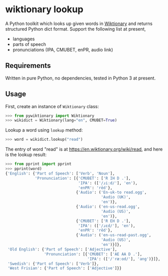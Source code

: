 wiktionary lookup
=================

A Python toolkit which looks up given words in [Wiktionary](https://www.wiktionary.org/) and returns structured Python dict format. Support the following list at present,
* languages
* parts of speech
* pronunciations (IPA, CMUBET, enPR, audio link)

Requirements
------------
Written in pure Python, no dependencies, tested in Python 3 at present.

Usage
-----
First, create an instance of `Wiktionary` class:
```py
>>> from pywiktionary import Wiktionary
>>> wikidict = Wiktionary(lang="en", CMUBET=True)
```
Lookup a word using `lookup` method:
```py
>>> word = wikidict.lookup("read")
```
The entry of word "read" is at https://en.wiktionary.org/wiki/read, and here is the lookup result:
```py
>>> from pprint import pprint
>>> pprint(word)
{'English': {'Part of Speech': ['Verb', 'Noun'],
             'Pronunciation': [{'CMUBET': ['R IH D .'],
                                'IPA': (['/ɹiːd/'], 'en'),
                                'enPR': 'rēd'},
                               {'Audio': ('En-uk-to read.ogg',
                                          'Audio (UK)',
                                          'en')},
                               {'Audio': ('en-us-read.ogg',
                                          'Audio (US)',
                                          'en')},
                               {'CMUBET': ['R EH D .'],
                                'IPA': (['/ɹɛd/'], 'en'),
                                'enPR': 'rĕd'},
                               {'Audio': ('en-us-read-past.ogg',
                                          'Audio (US)',
                                          'en')}]},
 'Old English': {'Part of Speech': ['Adjective'],
                 'Pronunciation': [{'CMUBET': ['AE AA D .'],
                                    'IPA': (['/ˈræːɑd/'], 'ang')}]},
 'Swedish': {'Part of Speech': ['Verb']},
 'West Frisian': {'Part of Speech': ['Adjective']}}
```
